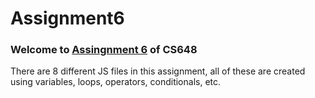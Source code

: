 # Assignment6
### Welcome to [Assingnment 6] of CS648 ###
There are 8 different JS files in this assignment, all of these are created using variables, loops, operators, conditionals, etc.

[Assingnment 6]: https://github.com/romilshah98/Assignment6.git

